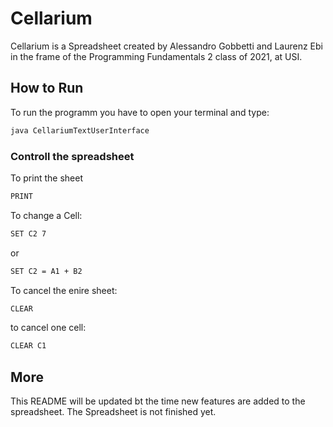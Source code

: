 # Cellarium

Cellarium is a Spreadsheet created by Alessandro Gobbetti and Laurenz Ebi in the frame of the Programming Fundamentals 2 class of 2021, at USI.

## How to Run

To run the programm you have to open your terminal and type:   

```bash
java CellariumTextUserInterface
```

### Controll the spreadsheet

To print the sheet
```bash
PRINT
```
To change a Cell:          

```bash
SET C2 7
```
or
```bash
SET C2 = A1 + B2
```

To cancel the enire sheet:  
```bash
CLEAR  
```
to cancel one cell:
```bash
CLEAR C1
```


## More

This README will be updated bt the time new features are added to the spreadsheet.
The Spreadsheet is not finished yet.
